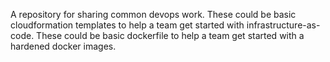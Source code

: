 A repository for sharing common devops work. These could be basic cloudformation templates to help a team get started with infrastructure-as-code. These could be basic dockerfile to help a team get started with a hardened docker images.